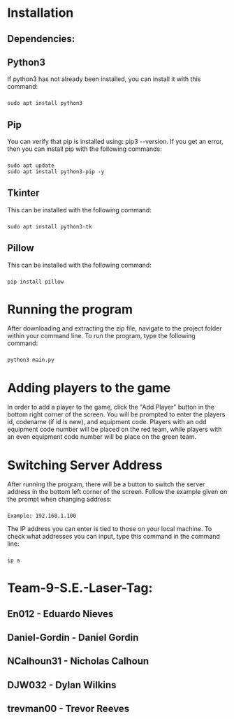 # Installation

## Dependencies:

## Python3
If python3 has not already been installed, you can install it with this command:    
###     
    sudo apt install python3

## Pip
You can verify that pip is installed using: pip3 --version.
If you get an error, then you can install pip with the following commands:
###     
    sudo apt update 
    sudo apt install python3-pip -y

## Tkinter
This can be installed with the following command:
###
    sudo apt install python3-tk

## Pillow
This can be installed with the following command:
###    
    pip install pillow

# Running the program

After downloading and extracting the zip file, navigate to the project folder within your command line.
To run the program, type the following command:
###    
    python3 main.py

# Adding players to the game

In order to add a player to the game, click the "Add Player" button in the bottom right corner of the screen. You will be prompted to enter the players id, codename (if id is new), and equipment code. Players with an odd equipment code number will be placed on the red team, while players with an even equipment code number will be place on the green team. 

# Switching Server Address

After running the program, there will be a button to switch the server address in the bottom left corner of the screen. Follow the example given on the prompt when changing address:

###
    Example: 192.168.1.100

The IP address you can enter is tied to those on your local machine. To check what addresses you can input, type this command in the command line:

###
    ip a



# Team-9-S.E.-Laser-Tag:

## En012 - Eduardo Nieves
## Daniel-Gordin - Daniel Gordin
## NCalhoun31 - Nicholas Calhoun
## DJW032 - Dylan Wilkins
## trevman00 - Trevor Reeves
